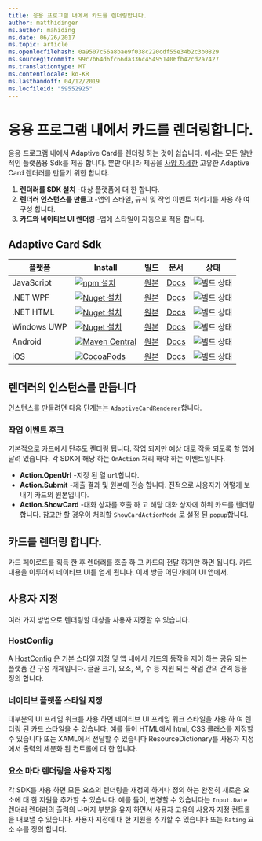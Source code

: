 ```yaml
---
title: 응용 프로그램 내에서 카드를 렌더링합니다.
author: matthidinger
ms.author: mahiding
ms.date: 06/26/2017
ms.topic: article
ms.openlocfilehash: 0a9507c56a8bae9f038c220cdf55e34b2c3b0829
ms.sourcegitcommit: 99c7b64d6fc66da336c454951406fb42cd2a7427
ms.translationtype: MT
ms.contentlocale: ko-KR
ms.lasthandoff: 04/12/2019
ms.locfileid: "59552925"
---
```

# <a name="rendering-cards-inside-your-application"></a>응용 프로그램 내에서 카드를 렌더링합니다.

응용 프로그램 내에서 Adaptive Card를 렌더링 하는 것이 쉽습니다. 에서는 모든 일반적인 플랫폼용 Sdk를 제공 합니다. 뿐만 아니라 제공을 [사양 자세한](implement-a-renderer.md) 고유한 Adaptive Card 렌더러를 만들기 위한 합니다.

1. **렌더러를 SDK 설치** -대상 플랫폼에 대 한 합니다.
2. **렌더러 인스턴스를 만들고** -앱의 스타일, 규칙 및 작업 이벤트 처리기를 사용 하 여 구성 합니다.
3. **카드와 네이티브 UI 렌더링** -앱에 스타일이 자동으로 적용 합니다.

## <a name="adaptive-cards-sdks"></a>Adaptive Card Sdk

|플랫폼|Install|빌드|문서|상태|
|---|---|---|---|---|
| JavaScript | [![npm 설치](https://img.shields.io/npm/v/adaptivecards.svg)](https://www.npmjs.com/package/adaptivecards) | [원본](https://github.com/Microsoft/AdaptiveCards/tree/master/source/nodejs)| [Docs](../sdk/rendering-cards/javascript/getting-started.md) | ![빌드 상태](https://img.shields.io/vso/build/Microsoft/56cf629e-8f3a-4412-acbc-bf69366c552c/20564.svg) |
| .NET WPF | [![Nuget 설치](https://img.shields.io/nuget/vpre/AdaptiveCards.Rendering.Wpf.svg)](https://www.nuget.org/packages/AdaptiveCards.Rendering.Wpf) | [원본](https://github.com/Microsoft/AdaptiveCards/tree/master/source/dotnet)| [Docs](../sdk/rendering-cards/net-wpf/getting-started.md) | ![빌드 상태](https://img.shields.io/vso/build/Microsoft/56cf629e-8f3a-4412-acbc-bf69366c552c/20596.svg) |
| .NET HTML | [![Nuget 설치](https://img.shields.io/nuget/vpre/AdaptiveCards.Rendering.Html.svg)](https://www.nuget.org/packages/AdaptiveCards.Rendering.Html) | [원본](https://github.com/Microsoft/AdaptiveCards/tree/master/source/dotnet) | [Docs](../sdk/rendering-cards/net-html/getting-started.md) | ![빌드 상태](https://img.shields.io/vso/build/Microsoft/56cf629e-8f3a-4412-acbc-bf69366c552c/20596.svg) |
| Windows UWP | [![Nuget 설치](https://img.shields.io/nuget/vpre/AdaptiveCards.Rendering.Uwp.svg)](https://www.nuget.org/packages/AdaptiveCards.Rendering.Uwp) | [원본](https://github.com/Microsoft/AdaptiveCards/tree/master/source/uwp) | [Docs](../sdk/rendering-cards/uwp/getting-started.md) | ![빌드 상태](https://img.shields.io/vso/build/Microsoft/56cf629e-8f3a-4412-acbc-bf69366c552c/20583.svg) |
| Android | [![Maven Central](https://img.shields.io/maven-central/v/io.adaptivecards/adaptivecards-android.svg)](https://search.maven.org/#search%7Cga%7C1%7Ca%3A%22adaptivecards-android%22) | [원본](https://github.com/Microsoft/AdaptiveCards/tree/master/source/android) | [Docs](../sdk/rendering-cards/android/getting-started.md) | ![빌드 상태](https://img.shields.io/vso/build/Microsoft/8d47e068-03c8-4cdc-aa9b-fc6929290322/17651.svg)
| iOS | [![CocoaPods](https://img.shields.io/cocoapods/v/AdaptiveCards.svg)](https://cocoapods.org/pods/AdaptiveCards) | [원본](https://github.com/Microsoft/AdaptiveCards/tree/master/source/ios) | [Docs](../sdk/rendering-cards/ios/getting-started.md) |  ![빌드 상태](https://img.shields.io/vso/build/Microsoft/8d47e068-03c8-4cdc-aa9b-fc6929290322/16990.svg) |

## <a name="create-an-instance-of-the-renderer"></a>렌더러의 인스턴스를 만듭니다

인스턴스를 만들려면 다음 단계는는 `AdaptiveCardRenderer`합니다. 

### <a name="hook-up-action-events"></a>작업 이벤트 후크

기본적으로 카드에서 단추도 렌더링 됩니다. 작업 되지만 예상 대로 작동 되도록 할 앱에 달려 있습니다. 각 SDK에 해당 하는 `OnAction` 처리 해야 하는 이벤트입니다.

* **Action.OpenUrl** -지정 된 열 `url`합니다.  
* **Action.Submit** -제출 결과 및 원본에 전송 합니다. 전적으로 사용자가 어떻게 보내기 카드의 원본입니다.
* **Action.ShowCard** -대화 상자를 호출 하 고 해당 대화 상자에 하위 카드를 렌더링 합니다. 참고만 할 경우이 처리할 `ShowCardActionMode` 로 설정 된 `popup`합니다.

## <a name="render-a-card"></a>카드를 렌더링 합니다.

카드 페이로드를 획득 한 후 렌더러를 호출 하 고 카드의 전달 하기만 하면 됩니다. 카드 내용을 이루어져 네이티브 UI를 얻게 됩니다. 이제 방금 어딘가에이 UI 앱에서.

## <a name="customization"></a>사용자 지정

여러 가지 방법으로 렌더링할 대상을 사용자 지정할 수 있습니다. 

### <a name="hostconfig"></a>HostConfig

A [HostConfig](host-config.md) 은 기본 스타일 지정 및 앱 내에서 카드의 동작을 제어 하는 공유 되는 플랫폼 간 구성 개체입니다. 글꼴 크기, 요소, 색, 수 등 지원 되는 작업 간의 간격 등을 정의 합니다. 

### <a name="native-platform-styling"></a>네이티브 플랫폼 스타일 지정

대부분의 UI 프레임 워크를 사용 하면 네이티브 UI 프레임 워크 스타일을 사용 하 여 렌더링 된 카드 스타일을 수 있습니다. 예를 들어 HTML에서 html, CSS 클래스를 지정할 수 있습니다 또는 XAML에서 전달할 수 있습니다 ResourceDictionary를 사용자 지정에서 출력의 세분화 된 컨트롤에 대 한 합니다.

### <a name="customize-per-element-rendering"></a>요소 마다 렌더링을 사용자 지정

각 SDK를 사용 하면 모든 요소의 렌더링을 재정의 하거나 정의 하는 완전히 새로운 요소에 대 한 지원을 추가할 수 있습니다.  예를 들어, 변경할 수 있습니다는 `Input.Date` 렌더러 렌더러의 출력의 나머지 부분을 유지 하면서 사용자 고유의 사용자 지정 컨트롤을 내보낼 수 있습니다. 사용자 지정에 대 한 지원을 추가할 수 있습니다 또는 `Rating` 요소 수를 정의 합니다.



